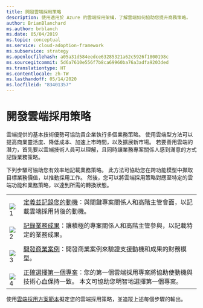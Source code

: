 ```yaml
---
title: 開發雲端採用策略
description: 使用適用於 Azure 的雲端採用架構，了解雲端如何協助您提升商務策略。
author: BrianBlanchard
ms.author: brblanch
ms.date: 05/04/2019
ms.topic: conceptual
ms.service: cloud-adoption-framework
ms.subservice: strategy
ms.openlocfilehash: a05a31d584eedce63285321a62c5926f1800198c
ms.sourcegitcommit: 5d6a7610e556f7b8ca69960ba76a3adfa9203ded
ms.translationtype: HT
ms.contentlocale: zh-TW
ms.lasthandoff: 05/14/2020
ms.locfileid: "83401357"
---
```

<!-- markdownlint-disable MD026 -->

# <a name="develop-a-cloud-adoption-strategy"></a>開發雲端採用策略

雲端提供的基本技術優勢可協助貴企業執行多個業務策略。 使用雲端型方法可以提高商業靈活度、降低成本、加速上市時間，以及擴展新市場。 若要善用雲端的潛力，首先要以雲端技術人員可以理解，且同時讓業務專案關係人感到滿意的方式記錄業務策略。

下列步驟可協助您有效率地記載業務策略。 此方法可協助您在跨功能模型中擷取目標業務價值，以推動採用工作。 然後，您可以將雲端採用策略對應至特定的雲端功能和業務策略，以達到所需的轉換狀態。

<!-- docsTest:ignore _images images -->
<!-- markdownlint-disable MD033 -->

| | |
|---|---|
| <br> ![1](../_images/icons/1.png) | [定義並記錄您的動機](./motivations.md)：與關鍵專案關係人和高階主管會面，以記載雲端採用背後的動機。                                |
| <br> ![2](../_images/icons/2.png) | [記錄業務成果](./business-outcomes/index.md)：讓積極的專案關係人和高階主管參與，以記載特定的業務成果。                                |
| <br> ![3](../_images/icons/3.png) | [開發商業案例](./cloud-migration-business-case.md)：開發商業案例來驗證支援動機和成果的財務模型。                                |
| <br> ![4](../_images/icons/4.png) | [正確選擇第一個專案](./first-adoption-project.md)：您的第一個雲端採用專案將協助使動機與技術心血保持一致。 本文可協助您明智地選擇第一個專案。                        |

使用[雲端採用方案範本](https://archcenter.blob.core.windows.net/cdn/fusion/readiness/Microsoft-Cloud-Adoption-Framework-Strategy-and-Plan-Template.docx)擬定您的雲端採用策略，並追蹤上述每個步驟的輸出。
